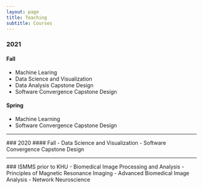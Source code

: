 ```yaml
---
layout: page
title: Teaching
subtitle: Courses
---
```

### 2021
#### Fall
- Machine Learing
- Data Science and Visualization 
- Data Analysis Capstone Design
- Software Convergence Capstone Design

#### Spring
- Machine Learning 
- Software Convergence Capstone Design 

<hr>
### 2020
#### Fall
- Data Science and Visualization 
- Software Convergence Capstone Design 

<hr>
### ISMMS prior to KHU
- Biomedical Image Processing and Analysis 
- Principles of Magnetic Resonance Imaging
- Advanced Biomedical Image Analysis
- Network Neuroscience
